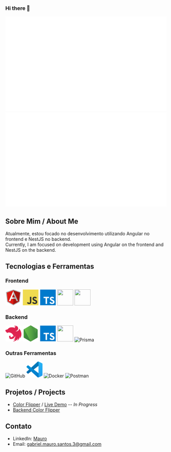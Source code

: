 ### Hi there 👋

<a href="https://github.com/jstrieb/github-stats">
<img src="https://raw.githubusercontent.com/Maurog-rgba/github-stats/master/generated/overview.svg#gh-dark-mode-only" />
<img src="https://raw.githubusercontent.com/Maurog-rgba/github-stats/master/generated/languages.svg#gh-dark-mode-only" />
</a>

## Sobre Mim / About Me
Atualmente, estou focado no desenvolvimento utilizando Angular no frontend e NestJS no backend.
<br>
Currently, I am focused on development using Angular on the frontend and NestJS on the backend.

## Tecnologias e Ferramentas

### Frontend
<img src="https://raw.githubusercontent.com/devicons/devicon/master/icons/angularjs/angularjs-original.svg" alt="Angular" width="50" height="50"> <img src="https://raw.githubusercontent.com/devicons/devicon/master/icons/javascript/javascript-original.svg" alt="JavaScript" width="50" height="50"> <img src="https://raw.githubusercontent.com/devicons/devicon/master/icons/typescript/typescript-original.svg" alt="TypeScript" width="50" height="50"> <img src="https://cdn.jsdelivr.net/gh/devicons/devicon/icons/sass/sass-original.svg" width="50" height="50" /> <img src="https://cdn.jsdelivr.net/gh/devicons/devicon/icons/bootstrap/bootstrap-original.svg" width="50" height="50" />

### Backend
<img src="https://raw.githubusercontent.com/devicons/devicon/master/icons/nestjs/nestjs-plain.svg" alt="NestJS" width="50" height="50"> <img src="https://raw.githubusercontent.com/devicons/devicon/master/icons/nodejs/nodejs-original.svg" alt="Node.js" width="50" height="50"> <img src="https://raw.githubusercontent.com/devicons/devicon/master/icons/typescript/typescript-original.svg" alt="TypeScript" width="50" height="50"> <img src="https://cdn.jsdelivr.net/gh/devicons/devicon/icons/mysql/mysql-original-wordmark.svg" width="50" height="50" />
<img src="https://devicons.railway.app/i/prisma-light.svg" alt="Prisma" width="50" height="50"/>

### Outras Ferramentas
<img src="https://devicons.railway.app/i/git.svg" alt="GitHub" width="50" height="50"> <img src="https://raw.githubusercontent.com/devicons/devicon/master/icons/vscode/vscode-original.svg" alt="VSCode" width="50" height="50"> <img src="https://cdn.jsdelivr.net/gh/devicons/devicon/icons/docker/docker-plain-wordmark.svg" alt="Docker" width="50" height="50" /> 
<img src="https://devicons.railway.app/i/postman.svg" alt="Postman" width="50" height="50" />

## Projetos / Projects
- [Color Flipper](https://github.com/Maurog-rgba/color-flipper) / [Live Demo](https://folor-clipper.netlify.app/) -- *In Progress*
- [Backend Color Flipper](https://github.com/Maurog-rgba/backend-color-flipper)

## Contato
- LinkedIn: [Mauro](https://www.linkedin.com/in/mauro-gabriel-b602b5194/)
- Email: gabriel.mauro.santos.3@gmail.com

